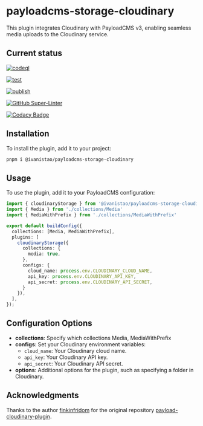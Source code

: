 # payloadcms-storage-cloudinary

This plugin integrates Cloudinary with PayloadCMS v3, enabling seamless media uploads to the Cloudinary service.

## Current status

[![codeql](https://github.com/ivanistao/payloadcms-storage-cloudinary/actions/workflows/codeql.yml/badge.svg)](https://github.com/ivanistao/payloadcms-storage-cloudinary/actions/workflows/codeql.yml)

[![test](https://github.com/ivanistao/payloadcms-storage-cloudinary/actions/workflows/test.yml/badge.svg)](https://github.com/ivanistao/payloadcms-storage-cloudinary/actions/workflows/test.yml)

[![publish](https://github.com/ivanistao/payloadcms-storage-cloudinary/actions/workflows/publish.yml/badge.svg)](https://github.com/ivanistao/payloadcms-storage-cloudinary/actions/workflows/publish.yml)

[![GitHub Super-Linter](https://github.com/ivanistao/payloadcms-storage-cloudinary/workflows/Lint%20Code%20Base/badge.svg)](https://github.com/ivanistao/payloadcms-storage-cloudinary/actions/workflows/linter.yml)

[![Codacy Badge](https://app.codacy.com/project/badge/Grade/320b671855ce462d9c21b3769486c256)](https://app.codacy.com/gh/ivanistao/payloadcms-storage-cloudinary/dashboard?utm_source=gh&utm_medium=referral&utm_content=&utm_campaign=Badge_grade)


## Installation

To install the plugin, add it to your project:

```bash
pnpm i @ivanistao/payloadcms-storage-cloudinary
```

## Usage

To use the plugin, add it to your PayloadCMS configuration:

```typescript
import { cloudinaryStorage } from '@ivanistao/payloadcms-storage-cloudinary';
import { Media } from './collections/Media'
import { MediaWithPrefix } from './collections/MediaWithPrefix'

export default buildConfig({
  collections: [Media, MediaWithPrefix],
  plugins: [
    cloudinaryStorage({
      collections: {
        media: true,
      },
      configs: {
        cloud_name: process.env.CLOUDINARY_CLOUD_NAME,
        api_key: process.env.CLOUDINARY_API_KEY,
        api_secret: process.env.CLOUDINARY_API_SECRET,
      }
    }),
  ],
});
```

## Configuration Options

- **collections**: Specify which collections Media, MediaWithPrefix
- **configs**: Set your Cloudinary environment variables:
  - `cloud_name`: Your Cloudinary cloud name.
  - `api_key`: Your Cloudinary API key.
  - `api_secret`: Your Cloudinary API secret.
- **options**: Additional options for the plugin, such as specifying a folder in Cloudinary.

## Acknowledgments

Thanks to the author [finkinfridom](https://github.com/finkinfridom) for the original repository [payload-cloudinary-plugin](https://github.com/finkinfridom/payload-cloudinary-plugin).